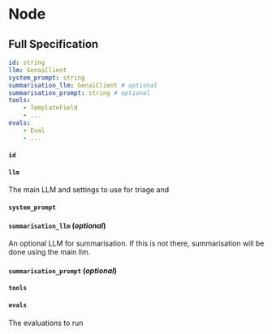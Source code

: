 # Node



## Full Specification

```yaml
id: string
llm: GenaiClient
system_prompt: string
summarisation_llm: GenaiClient # optional
summarisation_prompt: string # optional
tools: 
	- TemplateField
	- ...
evals: 
	- Eval
	- ...
```

#### `id`


#### `llm`

The main LLM and settings to use for triage and

#### `system_prompt`


#### `summarisation_llm` (*optional*)

An optional LLM for summarisation. If this is not there,
summarisation will be done using the main llm.

#### `summarisation_prompt` (*optional*)


#### `tools`


#### `evals`

The evaluations to run


